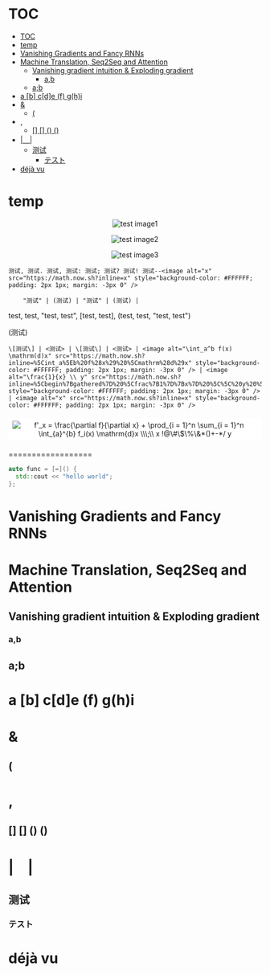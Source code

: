 # TOC

- [TOC](#toc)
- [temp](#temp)
- [Vanishing Gradients and Fancy RNNs](#vanishing-gradients-and-fancy-rnns)
- [Machine Translation, Seq2Seq and Attention](#machine-translation-seq2seq-and-attention)
  - [Vanishing gradient intuition & Exploding gradient](#vanishing-gradient-intuition--exploding-gradient)
    - [a,b](#ab)
  - [a;b](#ab-1)
- [a \[b\] c\[d\]e (f) g(h)i](#a-b-cde-f-ghi)
- [&](#)
  - [(](#-1)
- [,](#-2)
  - [\[\] \[\] () ()](#---)
- [|　|](#　)
  - [测试](#测试)
    - [テスト](#テスト)
- [déjà vu](#déjà-vu)

# temp

<p align="center"><img src="./temp2.png" alt="test image1" /></p>

<p align="center"><img src="./temp2.png" alt="test image2" /></p>

<p align="center"><img src="./temp2.png" alt="test image3" /></p>

    测试, 测试. 测试, 测试: 测试; 测试? 测试! 测试--<image alt="x" src="https://math.now.sh?inline=x" style="background-color: #FFFFFF; padding: 2px 1px; margin: -3px 0" />

        "测试" | (测试) | "测试" | (测试) |

test, test, "test, test", \[test, test\], (test, test, "test, test")

(测试)

    \[测试\] | <测试> | \[测试\] | <测试> | <image alt="\int_a^b f(x) \mathrm(d)x" src="https://math.now.sh?inline=%5Cint_a%5Eb%20f%28x%29%20%5Cmathrm%28d%29x" style="background-color: #FFFFFF; padding: 2px 1px; margin: -3px 0" /> | <image alt="\frac{1}{x} \\ y" src="https://math.now.sh?inline=%5Cbegin%7Bgathered%7D%20%5Cfrac%7B1%7D%7Bx%7D%20%5C%5C%20y%20%5Cend%7Bgathered%7D" style="background-color: #FFFFFF; padding: 2px 1px; margin: -3px 0" /> | <image alt="x" src="https://math.now.sh?inline=x" style="background-color: #FFFFFF; padding: 2px 1px; margin: -3px 0" />

<div align="center"><image alt="f'_x = \frac{\partial f}{\partial x} + \prod_{i = 1}^n \sum_{i = 1}^n \int_{a}^{b} f_i(x) \mathrm{d}x \\\;\\ x !@\#\$\%\&*()+-*/ y" src="https://math.now.sh?from=%5Clarge%20%5Cbegin%7Bgathered%7D%20f%27_x%20%3D%20%5Cfrac%7B%5Cpartial%20f%7D%7B%5Cpartial%20x%7D%20%2B%20%5Cprod_%7Bi%20%3D%201%7D%5En%20%5Csum_%7Bi%20%3D%201%7D%5En%20%5Cint_%7Ba%7D%5E%7Bb%7D%20f_i%28x%29%20%5Cmathrm%7Bd%7Dx%20%5C%5C%5C%3B%5C%5C%20x%20%21%40%5C%23%5C%24%5C%25%5C%26%2A%28%29%2B-%2A/%20y%20%5Cend%7Bgathered%7D" style="background-color: #FFFFFF; padding: 5px 8px; margin: 5px 0" /></div>

==================

```c++
auto func = [=]() {
  std::cout << "hello world";
};
```

# Vanishing Gradients and Fancy RNNs
# Machine Translation, Seq2Seq and Attention
## Vanishing gradient intuition & Exploding gradient
### a,b
## a;b
# a \[b\] c[d]e (f) g(h)i
# &
## (
# ,
## \[\] [] () ()
# |　|
## 测试
### テスト
# déjà vu

